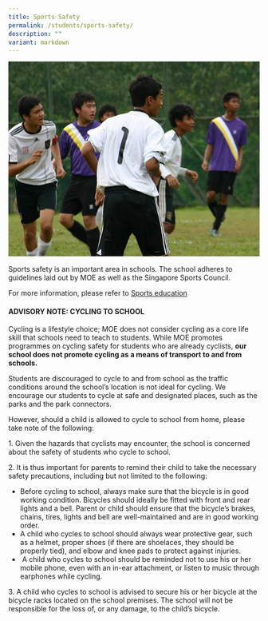 ```yaml
---
title: Sports Safety
permalink: /students/sports-safety/
description: ""
variant: markdown
---
```

<img src="/images/ss1.jpg">
<p>Sports safety is an important area in schools. The school adheres to guidelines laid out by MOE as well as the Singapore Sports Council.&nbsp;</p>
<p>For more information, please refer to&nbsp;<a href="https://www.sportsingapore.gov.sg/sports-education">Sports education</a>&nbsp;</p>
<h4>ADVISORY NOTE: CYCLING TO SCHOOL</h4>
<p>Cycling is a lifestyle choice; MOE does not consider cycling as a core life skill that schools need to teach to students. While MOE promotes programmes on cycling safety for students who are already cyclists,&nbsp;<strong>our school does not promote cycling as a means of transport to and from schools.</strong></p>
<p>Students are discouraged to cycle to and from school as the traffic conditions around the school’s location is not ideal for cycling. We encourage our students to cycle at safe and designated places, such as the parks and the park connectors.</p>
<p>However, should a child is allowed to cycle to school from home, please take note of the following:</p>
<p>1. Given the hazards that cyclists may encounter, the school is concerned about the safety of students who cycle to school.&nbsp;</p>
<p>2.&nbsp;It is thus important for parents to remind their child to take the necessary safety precautions, including but not limited to the following:</p>
<ul>
<li>Before cycling to school, always make sure that the bicycle is in good working condition. Bicycles should ideally be fitted with front and rear lights and a bell. Parent or child should ensure that the bicycle’s brakes, chains, tires, lights and bell are well-maintained and are in good working order. </li>
<li>A child who cycles to school should always wear protective gear, such as a helmet, proper shoes (if there are shoelaces, they should be properly tied), and elbow and knee pads to protect against injuries. </li>
<li>&nbsp;A child who cycles to school should be reminded not to use his or her mobile phone, even with an in-ear attachment, or listen to music through earphones while cycling.</li>
</ul>
<p>3. A child who cycles to school is advised to secure his or her bicycle at the bicycle racks located on the school premises. The school will not be responsible for the loss of, or any damage, to the child’s bicycle.</p>